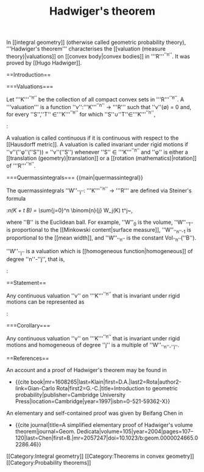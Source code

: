 ﻿---
lastrevid: 621067215
pageid: 629554
canonicalurl: http://en.wikipedia.org/wiki/Hadwiger%27s_theorem
title: Hadwiger's theorem
editurl: http://en.wikipedia.org/w/index.php?title=Hadwiger%27s_theorem&action=edit
length: 2903
contentmodel: wikitext
pagelanguage: en
touched: 2015-02-14T13:05:20Z
ns: 0
fullurl: http://en.wikipedia.org/wiki/Hadwiger's_theorem
---

In [[integral geometry]] (otherwise called geometric probability theory), '''Hadwiger's theorem''' characterises the [[valuation (measure theory)|valuations]] on [[convex body|convex bodies]] in '''R'''<sup>''n''</sup>. It was proved by [[Hugo Hadwiger]].

==Introduction==

===Valuations===

Let '''K'''<sup>''n''</sup> be the collection of all compact convex sets in '''R'''<sup>''n''</sup>. A '''valuation''' is a function ''v'':'''K'''<sup>''n''</sup>&nbsp;&rarr;&nbsp;'''R''' such that ''v''(&empty;)&nbsp;=&nbsp;0 and, for every ''S'',''T''&nbsp;&isin;'''K'''<sup>''n''</sup> for which ''S''&cup;''T''&isin;'''K'''<sup>''n''</sup>,

:<math> v(S) + v(T) = v(S \cap T) + v(S \cup T)~.</math>

A valuation is called continuous if it is continuous with respect to the [[Hausdorff metric]]. A valuation is called invariant under rigid motions if ''v''(''&phi;''(''S''))&nbsp;=&nbsp;''v''(''S'') whenever ''S''&nbsp;&isin;&nbsp;'''K'''<sup>''n''</sup> and ''&phi;'' is either a [[translation (geometry)|translation]] or a [[rotation (mathematics)|rotation]] of '''R'''<sup>''n''</sup>.

===Quermassintegrals===
{{main|quermassintegral}}

The quermassintegrals ''W''<sub>''j''</sub>:&nbsp;'''K'''<sup>''n''</sup>&nbsp;&rarr;&nbsp;'''R''' are defined via Steiner's formula

:<math> \mathrm{Vol}_n(K + t B) = \sum_{j=0}^n \binom{n}{j} W_j(K) t^j~,</math>

where ''B'' is the Euclidean ball. For example, ''W''<sub>0</sub> is the volume, ''W''<sub>''1''</sub> is proportional to the [[Minkowski content|surface measure]], ''W''<sub>''n''-1</sub> is proportional to the [[mean width]], and ''W''<sub>''n''</sub> is the constant Vol<sub>''n''</sub>(''B'').

''W''<sub>''j''</sub> is a valuation which is [[homogeneous function|homogeneous]] of degree ''n''-''j'', that is,

:<math>W_j(tK) = t^{n-j} W_j(K)~, \quad t \geq 0~. </math>

==Statement==

Any continuous valuation ''v'' on '''K'''<sup>''n''</sup> that is invariant under rigid motions can be represented as

:<math>v(S) = \sum_{j=0}^n c_j W_j(S)~.</math>

===Corollary===

Any continuous valuation ''v'' on '''K'''<sup>''n''</sup> that is invariant under rigid motions and homogeneous of degree ''j'' is a multiple of ''W''<sub>''n''-''j''</sub>.

==References==

An account and a proof of Hadwiger's theorem may be found in 
* {{cite book|mr=1608265|last=Klain|first=D.A.|last2=Rota|author2-link=Gian-Carlo Rota|first2=G.-C.|title=Introduction to geometric probability|publisher=Cambridge University Press|location=Cambridge|year=1997|isbn=0-521-59362-X}}

An elementary and self-contained proof was given by Beifang Chen in
* {{cite journal|title=A simplified elementary proof of Hadwiger's volume theorem|journal=Geom. Dedicata|volume=105|year=2004|pages=107&ndash;120|last=Chen|first=B.|mr=2057247|doi=10.1023/b:geom.0000024665.02286.46}}

[[Category:Integral geometry]]
[[Category:Theorems in convex geometry]]
[[Category:Probability theorems]]